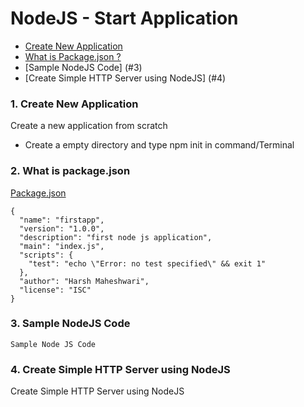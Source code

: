
# **NodeJS - Start Application**

* [Create New Application](#1)
* [What is Package.json ?](#2)
* [Sample NodeJS Code] (#3)
* [Create Simple HTTP Server using NodeJS] (#4)

### <p id ="1">**1. Create New Application**
  Create a new application from scratch 
  * Create a empty directory and type npm init in command/Terminal</p>
### <p id="2">**2. What is package.json** 
[Package.json](https://github.com/harshmaheshwari001/node_starter/blob/master/package.json)
```
{
  "name": "firstapp",
  "version": "1.0.0",
  "description": "first node js application",
  "main": "index.js",
  "scripts": {
    "test": "echo \"Error: no test specified\" && exit 1"
  },
  "author": "Harsh Maheshwari",
  "license": "ISC"
}
```
  </p>
  
  ### <p id ="3">**3. Sample NodeJS Code**
    Sample Node JS Code
  </p>

  ### <p id ="4">**4. Create Simple HTTP Server using NodeJS**
   Create Simple HTTP Server using NodeJS
  </p>
